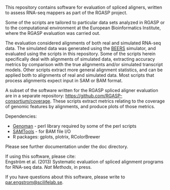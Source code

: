 This repository contains software for evaluation of spliced aligners,
written to assess RNA-seq mappers as part of the RGASP project.

Some of the scripts are tailored to particular data sets analyzed in
RGASP or to the computational environment at the European
Bioinformatics Institute, where the RGASP evaluation was carried out.

The evaluation considered alignments of both real and simulated
RNA-seq data. The simulated data was generated using the [BEERS]
simulator, and evaluated using the scripts in this repository. Some of
the scripts herein specifically deal with alignments of simulated
data, extracting accuracy metrics by comparison with the true
alignments and/or simulated transcript models. Other scripts extract
more general alignment statistics, and can be applied both to
alignments of real and simulated data. Most scripts that process
alignments expect input in SAM or BAM format.

A subset of the software written for the RGASP spliced aligner
evaluation are in a separate repository:
https://github.com/RGASP-consortium/coverage.
These scripts extract metrics relating to the coverage of genomic
features by alignments, and produce plots of those metrics.

Dependencies:
- [Genoman] - perl library required by some of the perl scripts
- [SAMTools] - for BAM file I/O
- R packages: gplots, plotrix, RColorBrewer

Please see further documentation under the doc directory.

If using this software, please cite:  
Engstr&ouml;m et al. (2013) Systematic evaluation of spliced alignment
programs for RNA-seq data. _Nat Methods_, in press.

If you have questions about this software, please write to
par.engstrom@scilifelab.se.

[BEERS]: http://cbil.upenn.edu/BEERS/
[Genoman]: http://www.ebi.ac.uk/~engstrom/genoman/
[SAMTools]: http://samtools.sourceforge.net/
